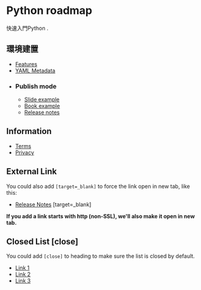 Python roadmap
===

快速入門Python <i class="fa fa-book"></i>.


環境建置
---
- [Features](/s/features)
- [YAML Metadata](/yaml-metadata)
- ### Publish mode
  - [Slide example](/p/slide-example)
  - [Book example](/book-example)
  - [Release notes](/s/release-notes)

Information
---
- [Terms](/s/terms)
- [Privacy](/s/privacy)

External Link
---
You could also add `[target=_blank]` to force the link open in new tab, like this:
- [Release Notes](/s/release-notes) [target=_blank]

**If you add a link starts with http (non-SSL), we'll also make it open in new tab.**

Closed List [close]
---

You could add `[close]` to heading to make sure the list is closed by default.

- [Link 1](/s/release-notes)
- [Link 2](/s/release-notes)
- [Link 3](/s/release-notes)
